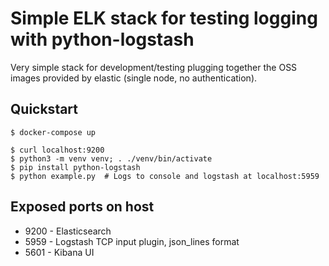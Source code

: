 # Simple ELK stack for testing logging with python-logstash

Very simple stack for development/testing plugging together the OSS
images provided by elastic (single node, no authentication).

## Quickstart

    $ docker-compose up

    $ curl localhost:9200
    $ python3 -m venv venv; . ./venv/bin/activate
    $ pip install python-logstash
    $ python example.py  # Logs to console and logstash at localhost:5959

## Exposed ports on host

- 9200 - Elasticsearch
- 5959 - Logstash TCP input plugin, json_lines format
- 5601 - Kibana UI
